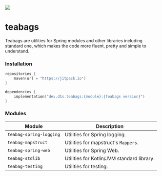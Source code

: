 [![](https://jitpack.io/v/d1snin/teabags.svg)](https://jitpack.io/#d1snin/teabags)

# teabags

Teabags are utilities for Spring modules and other libraries including standard one, which makes the code more fluent,
pretty and simple to understand.

### Installation

```kotlin
repositories {
    maven(url = "https://jitpack.io")
}

dependencies {
    implementation("dev.d1s.teabags:{module}:{teabags version}")
}
```

### Modules

| Module                  | Description                                |
|-------------------------|--------------------------------------------|
| `teabag-spring-logging` | Utilities for Spring logging.              |
| `teabag-mapstruct`      | Utilities for mapstruct's `Mappers`.       |
| `teabag-spring-web`     | Utilities for Spring Web.                  |
| `teabag-stdlib`         | Utilities for Kotlin/JVM standard library. |
| `teabag-testing`        | Utilities for testing.                     |
